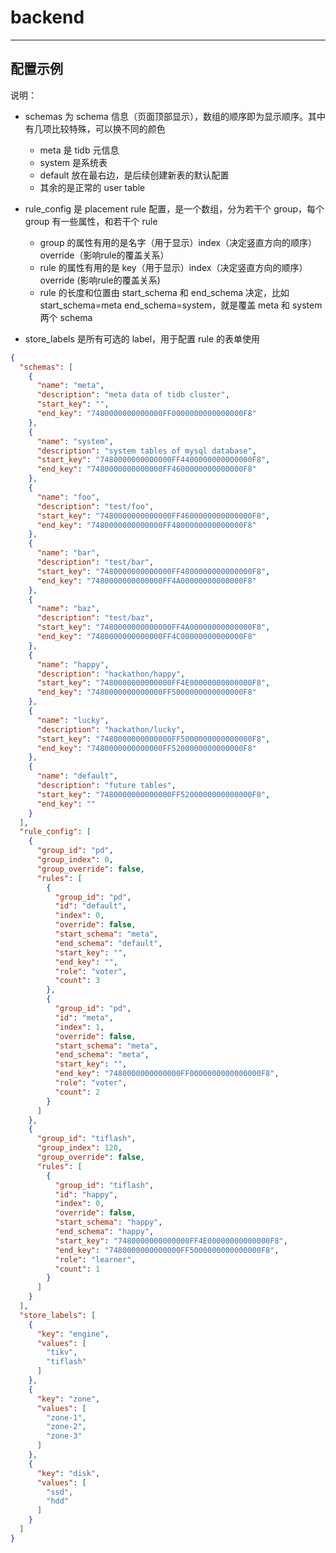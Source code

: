 # backend

-----

## 配置示例

说明：

* schemas 为 schema 信息（页面顶部显示），数组的顺序即为显示顺序。其中有几项比较特殊，可以换不同的颜色
   * meta 是 tidb 元信息
   * system 是系统表
   * default 放在最右边，是后续创建新表的默认配置
   * 其余的是正常的 user table

* rule_config 是 placement rule 配置，是一个数组，分为若干个 group，每个 group 有一些属性，和若干个 rule
   * group 的属性有用的是名字（用于显示）index（决定竖直方向的顺序）override（影响rule的覆盖关系）
   * rule 的属性有用的是 key（用于显示）index（决定竖直方向的顺序）override (影响rule的覆盖关系)
   * rule 的长度和位置由 start_schema 和 end_schema 决定，比如 start_schema=meta end_schema=system，就是覆盖 meta 和 system 两个 schema

* store_labels 是所有可选的 label，用于配置 rule 的表单使用

```json
{
  "schemas": [
    {
      "name": "meta",
      "description": "meta data of tidb cluster",
      "start_key": "",
      "end_key": "7480000000000000FF0000000000000000F8"
    },
    {
      "name": "system",
      "description": "system tables of mysql database",
      "start_key": "7480000000000000FF4400000000000000F8",
      "end_key": "7480000000000000FF4600000000000000F8"
    },
    {
      "name": "foo",
      "description": "test/foo",
      "start_key": "7480000000000000FF4600000000000000F8",
      "end_key": "7480000000000000FF4800000000000000F8"
    },
    {
      "name": "bar",
      "description": "test/bar",
      "start_key": "7480000000000000FF4800000000000000F8",
      "end_key": "7480000000000000FF4A00000000000000F8"
    },
    {
      "name": "baz",
      "description": "test/baz",
      "start_key": "7480000000000000FF4A00000000000000F8",
      "end_key": "7480000000000000FF4C00000000000000F8"
    },
    {
      "name": "happy",
      "description": "hackathon/happy",
      "start_key": "7480000000000000FF4E00000000000000F8",
      "end_key": "7480000000000000FF5000000000000000F8"
    },
    {
      "name": "lucky",
      "description": "hackathon/lucky",
      "start_key": "7480000000000000FF5000000000000000F8",
      "end_key": "7480000000000000FF5200000000000000F8"
    },
    {
      "name": "default",
      "description": "future tables",
      "start_key": "7480000000000000FF5200000000000000F8",
      "end_key": ""
    }
  ],
  "rule_config": [
    {
      "group_id": "pd",
      "group_index": 0,
      "group_override": false,
      "rules": [
        {
          "group_id": "pd",
          "id": "default",
          "index": 0,
          "override": false,
          "start_schema": "meta",
          "end_schema": "default",
          "start_key": "",
          "end_key": "",
          "role": "voter",
          "count": 3
        },
        {
          "group_id": "pd",
          "id": "meta",
          "index": 1,
          "override": false,
          "start_schema": "meta",
          "end_schema": "meta",
          "start_key": "",
          "end_key": "7480000000000000FF0000000000000000F8",
          "role": "voter",
          "count": 2
        }
      ]
    },
    {
      "group_id": "tiflash",
      "group_index": 120,
      "group_override": false,
      "rules": [
        {
          "group_id": "tiflash",
          "id": "happy",
          "index": 0,
          "override": false,
          "start_schema": "happy",
          "end_schema": "happy",
          "start_key": "7480000000000000FF4E00000000000000F8",
          "end_key": "7480000000000000FF5000000000000000F8",
          "role": "learner",
          "count": 1
        }
      ]
    }
  ],
  "store_labels": [
    {
      "key": "engine",
      "values": [
        "tikv",
        "tiflash"
      ]
    },
    {
      "key": "zone",
      "values": [
        "zone-1",
        "zone-2",
        "zone-3"
      ]
    },
    {
      "key": "disk",
      "values": [
        "ssd",
        "hdd"
      ]
    }
  ]
}
```